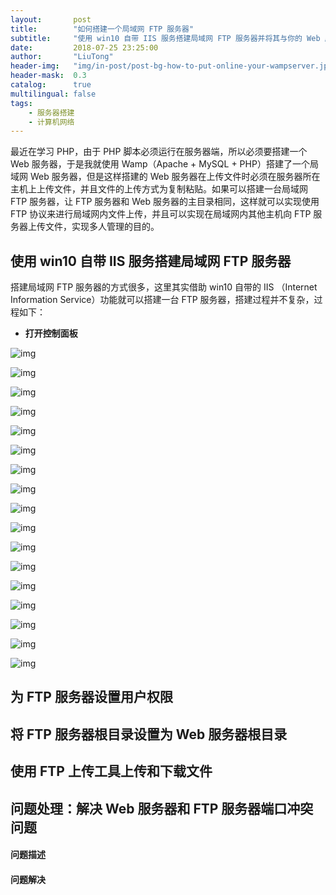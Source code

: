 ```yaml
---
layout:       post
title:        "如何搭建一个局域网 FTP 服务器"
subtitle:     "使用 win10 自带 IIS 服务搭建局域网 FTP 服务器并将其与你的 Web 服务器关联"
date:         2018-07-25 23:25:00
author:       "LiuTong"
header-img:   "img/in-post/post-bg-how-to-put-online-your-wampserver.jpg"
header-mask:  0.3
catalog:      true
multilingual: false
tags:
    - 服务器搭建
    - 计算机网络
---
```


最近在学习 PHP，由于 PHP 脚本必须运行在服务器端，所以必须要搭建一个 Web 服务器，于是我就使用 Wamp（Apache + MySQL + PHP）搭建了一个局域网 Web 服务器，但是这样搭建的 Web 服务器在上传文件时必须在服务器所在主机上上传文件，并且文件的上传方式为复制粘贴。如果可以搭建一台局域网 FTP 服务器，让 FTP 服务器和 Web 服务器的主目录相同，这样就可以实现使用 FTP 协议来进行局域网内文件上传，并且可以实现在局域网内其他主机向 FTP 服务器上传文件，实现多人管理的目的。

## 使用 win10 自带 IIS 服务搭建局域网 FTP 服务器

搭建局域网 FTP 服务器的方式很多，这里其实借助 win10 自带的 IIS （Internet Information Service）功能就可以搭建一台 FTP 服务器，搭建过程并不复杂，过程如下：

* **打开控制面板**

![img](/img/in-post/post-build-ftp-server-1.PNG)

![img](/img/in-post/post-build-ftp-server-1.PNG)

![img](/img/in-post/post-build-ftp-server-2.PNG)

![img](/img/in-post/post-build-ftp-server-3.PNG)

![img](/img/in-post/post-build-ftp-server-4.PNG)

![img](/img/in-post/post-build-ftp-server-5.PNG)

![img](/img/in-post/post-build-ftp-server-6.PNG)

![img](/img/in-post/post-build-ftp-server-7.PNG)

![img](/img/in-post/post-build-ftp-server-8.PNG)

![img](/img/in-post/post-build-ftp-server-9.PNG)

![img](/img/in-post/post-build-ftp-server-10.PNG)

![img](/img/in-post/post-build-ftp-server-11.PNG)

![img](/img/in-post/post-build-ftp-server-12.PNG)

![img](/img/in-post/post-build-ftp-server-13.PNG)

![img](/img/in-post/post-build-ftp-server-14.PNG)

![img](/img/in-post/post-build-ftp-server-15.PNG)

![img](/img/in-post/post-build-ftp-server-16.PNG)

## 为 FTP 服务器设置用户权限

## 将 FTP 服务器根目录设置为 Web 服务器根目录

## 使用 FTP 上传工具上传和下载文件

## 问题处理：解决 Web 服务器和 FTP 服务器端口冲突问题

#### 问题描述

#### 问题解决